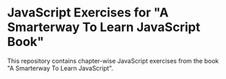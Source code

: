 # JavaScript Exercises for "A Smarterway To Learn JavaScript Book"

This repository contains chapter-wise JavaScript exercises from the book "A Smarterway To Learn JavaScript".

